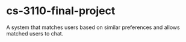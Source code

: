 # cs-3110-final-project
A system that matches users based on similar preferences and allows matched users to chat. 
